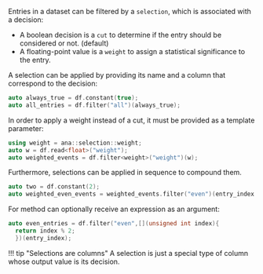 Entries in a dataset can be filtered by a `selection`, which is associated with a decision:

- A boolean decision is a `cut` to determine if the entry should be considered or not. (default)
- A floating-point value is a `weight` to assign a statistical significance to the entry.

A selection can be applied by providing its name and a column that correspond to the decision:
```cpp
auto always_true = df.constant(true);
auto all_entries = df.filter("all")(always_true);
```
In order to apply a weight instead of a cut, it must be provided as a template parameter:
```cpp
using weight = ana::selection::weight;
auto w = df.read<float>("weight");
auto weighted_events = df.filter<weight>("weight")(w);
```
Furthermore, selections can be applied in sequence to compound them.
```cpp
auto two = df.constant(2);
auto weighted_even_events = weighted_events.filter("even")(entry_index % two);
```
For method can optionally receive an expression as an argument:
```cpp
auto even_entries = df.filter("even",[](unsigned int index){
  return index % 2;
  })(entry_index);
```
!!! tip "Selections are columns"
    A selection is just a special type of column whose output value is its decision.